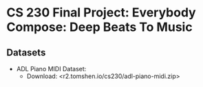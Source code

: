 # CS 230 Final Project: Everybody Compose: Deep Beats To Music 

## Datasets
- ADL Piano MIDI Dataset: 
  - Download: <r2.tomshen.io/cs230/adl-piano-midi.zip>